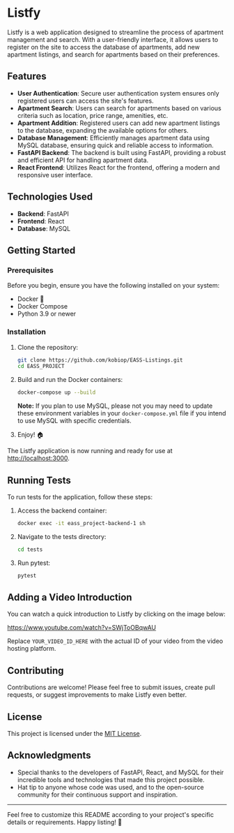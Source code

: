 # Listfy

Listfy is a web application designed to streamline the process of apartment management and search. With a user-friendly interface, it allows users to register on the site to access the database of apartments, add new apartment listings, and search for apartments based on their preferences.

## Features

- **User Authentication**: Secure user authentication system ensures only registered users can access the site's features.
- **Apartment Search**: Users can search for apartments based on various criteria such as location, price range, amenities, etc.
- **Apartment Addition**: Registered users can add new apartment listings to the database, expanding the available options for others.
- **Database Management**: Efficiently manages apartment data using MySQL database, ensuring quick and reliable access to information.
- **FastAPI Backend**: The backend is built using FastAPI, providing a robust and efficient API for handling apartment data.
- **React Frontend**: Utilizes React for the frontend, offering a modern and responsive user interface.

## Technologies Used

- **Backend**: FastAPI
- **Frontend**: React
- **Database**: MySQL

## Getting Started

### Prerequisites

Before you begin, ensure you have the following installed on your system:

- Docker 🐋
- Docker Compose
- Python 3.9 or newer

### Installation

1. Clone the repository:

   ```bash
   git clone https://github.com/kobiop/EASS-Listings.git
   cd EASS_PROJECT
   ```

2. Build and run the Docker containers:

   ```bash
   docker-compose up --build
   ```

   **Note:** If you plan to use MySQL, please not you may need to update these environment variables in your `docker-compose.yml` file if you intend to use MySQL with specific credentials.

3. Enjoy! 🏠

The Listfy application is now running and ready for use at [http://localhost:3000](http://localhost:3000).

## Running Tests

To run tests for the application, follow these steps:

1. Access the backend container:

   ```bash
   docker exec -it eass_project-backend-1 sh
   ```

2. Navigate to the tests directory:

   ```bash
   cd tests
   ```

3. Run pytest:

   ```bash
   pytest
   ```

## Adding a Video Introduction

You can watch a quick introduction to Listfy by clicking on the image below:

https://www.youtube.com/watch?v=SWjToOBqwAU

Replace `YOUR_VIDEO_ID_HERE` with the actual ID of your video from the video hosting platform.

## Contributing

Contributions are welcome! Please feel free to submit issues, create pull requests, or suggest improvements to make Listfy even better.

## License

This project is licensed under the [MIT License](LICENSE).

## Acknowledgments

- Special thanks to the developers of FastAPI, React, and MySQL for their incredible tools and technologies that made this project possible.
- Hat tip to anyone whose code was used, and to the open-source community for their continuous support and inspiration.

---

Feel free to customize this README according to your project's specific details or requirements. Happy listing! 🏢
